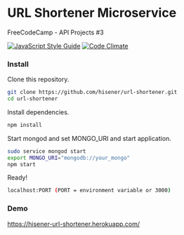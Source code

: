 # URL Shortener Microservice
FreeCodeCamp - API Projects #3

[![JavaScript Style Guide](https://img.shields.io/badge/code%20style-standard-brightgreen.svg)](http://standardjs.com/)
[![Code Climate](https://codeclimate.com/github/hisener/url-shortener/badges/gpa.svg)](https://codeclimate.com/github/hisener/url-shortener)

### Install
Clone this repository.
```bash
git clone https://github.com/hisener/url-shortener.git
cd url-shortener
```
Install dependencies.
```bash
npm install
```
Start mongod and set MONGO_URI and start application.
```bash
sudo service mongod start
export MONGO_URI="mongodb://your_mongo"
npm start
```
Ready!
```bash
localhost:PORT (PORT = environment variable or 3000)
```

### Demo
https://hisener-url-shortener.herokuapp.com/
